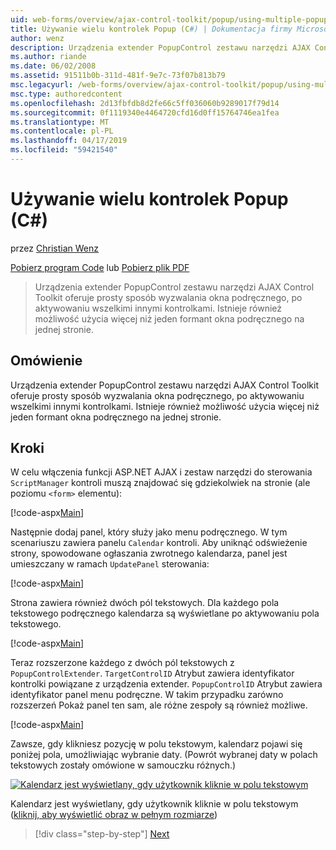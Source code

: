 ```yaml
---
uid: web-forms/overview/ajax-control-toolkit/popup/using-multiple-popup-controls-cs
title: Używanie wielu kontrolek Popup (C#) | Dokumentacja firmy Microsoft
author: wenz
description: Urządzenia extender PopupControl zestawu narzędzi AJAX Control Toolkit oferuje prosty sposób wyzwalania okna podręcznego, po aktywowaniu wszelkimi innymi kontrolkami. Istnieje również możliwość użycia m...
ms.author: riande
ms.date: 06/02/2008
ms.assetid: 91511b0b-311d-481f-9e7c-73f07b813b79
msc.legacyurl: /web-forms/overview/ajax-control-toolkit/popup/using-multiple-popup-controls-cs
msc.type: authoredcontent
ms.openlocfilehash: 2d13fbfdb8d2fe66c5ff036060b9289017f79d14
ms.sourcegitcommit: 0f1119340e4464720cfd16d0ff15764746ea1fea
ms.translationtype: MT
ms.contentlocale: pl-PL
ms.lasthandoff: 04/17/2019
ms.locfileid: "59421540"
---
```

# <a name="using-multiple-popup-controls-c"></a>Używanie wielu kontrolek Popup (C#)

przez [Christian Wenz](https://github.com/wenz)

[Pobierz program Code](http://download.microsoft.com/download/9/3/f/93f8daea-bebd-4821-833b-95205389c7d0/PopupControl1.cs.zip) lub [Pobierz plik PDF](http://download.microsoft.com/download/2/d/c/2dc10e34-6983-41d4-9c08-f78f5387d32b/popupcontrol1CS.pdf)

> Urządzenia extender PopupControl zestawu narzędzi AJAX Control Toolkit oferuje prosty sposób wyzwalania okna podręcznego, po aktywowaniu wszelkimi innymi kontrolkami. Istnieje również możliwość użycia więcej niż jeden formant okna podręcznego na jednej stronie.


## <a name="overview"></a>Omówienie

Urządzenia extender PopupControl zestawu narzędzi AJAX Control Toolkit oferuje prosty sposób wyzwalania okna podręcznego, po aktywowaniu wszelkimi innymi kontrolkami. Istnieje również możliwość użycia więcej niż jeden formant okna podręcznego na jednej stronie.

## <a name="steps"></a>Kroki

W celu włączenia funkcji ASP.NET AJAX i zestaw narzędzi do sterowania `ScriptManager` kontroli muszą znajdować się gdziekolwiek na stronie (ale poziomu `<form>` elementu):

[!code-aspx[Main](using-multiple-popup-controls-cs/samples/sample1.aspx)]

Następnie dodaj panel, który służy jako menu podręcznego. W tym scenariuszu zawiera panelu `Calendar` kontroli. Aby uniknąć odświeżenie strony, spowodowane ogłaszania zwrotnego kalendarza, panel jest umieszczany w ramach `UpdatePanel` sterowania:

[!code-aspx[Main](using-multiple-popup-controls-cs/samples/sample2.aspx)]

Strona zawiera również dwóch pól tekstowych. Dla każdego pola tekstowego podręcznego kalendarza są wyświetlane po aktywowaniu pola tekstowego.

[!code-aspx[Main](using-multiple-popup-controls-cs/samples/sample3.aspx)]

Teraz rozszerzone każdego z dwóch pól tekstowych z `PopupControlExtender`. `TargetControlID` Atrybut zawiera identyfikator kontrolki powiązane z urządzenia extender. `PopupControlID` Atrybut zawiera identyfikator panel menu podręczne. W takim przypadku zarówno rozszerzeń Pokaż panel ten sam, ale różne zespoły są również możliwe.

[!code-aspx[Main](using-multiple-popup-controls-cs/samples/sample4.aspx)]

Zawsze, gdy klikniesz pozycję w polu tekstowym, kalendarz pojawi się poniżej pola, umożliwiając wybranie daty. (Powrót wybranej daty w polach tekstowych zostały omówione w samouczku różnych.)


[![Kalendarz jest wyświetlany, gdy użytkownik kliknie w polu tekstowym](using-multiple-popup-controls-cs/_static/image2.png)](using-multiple-popup-controls-cs/_static/image1.png)

Kalendarz jest wyświetlany, gdy użytkownik kliknie w polu tekstowym ([kliknij, aby wyświetlić obraz w pełnym rozmiarze](using-multiple-popup-controls-cs/_static/image3.png))

> [!div class="step-by-step"]
> [Next](handling-postbacks-from-a-popup-control-with-an-updatepanel-cs.md)
